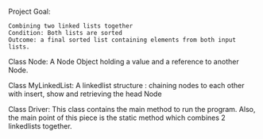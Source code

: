 Project Goal:

    Combining two linked lists together 
    Condition: Both lists are sorted
    Outcome: a final sorted list containing elements from both input lists.

Class Node:
        A Node Object holding a value and a reference to another Node.

Class MyLinkedList:
        A linkedlist structure : chaining nodes to each other
        with insert, show and retrieving the head Node

Class Driver:
        This class contains the main method to run the program.
        Also, the main point of this piece is the static method
        which combines 2 linkedlists together.